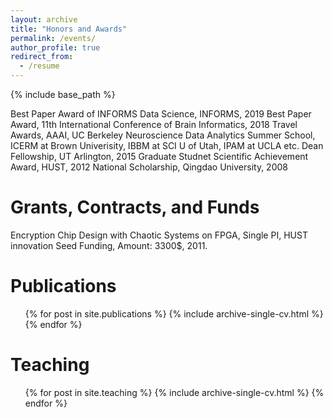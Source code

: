 ```yaml
---
layout: archive
title: "Honors and Awards"
permalink: /events/
author_profile: true
redirect_from:
  - /resume
---
```


{% include base_path %}



Best Paper Award of INFORMS Data Science, INFORMS, 2019
Best Paper Award, 11th International Conference of Brain Informatics, 2018
Travel Awards, AAAI, UC Berkeley Neuroscience Data Analytics Summer School, ICERM at Brown Univerisity, IBBM at SCI U of Utah, IPAM at UCLA etc.
Dean Fellowship, UT Arlington, 2015
Graduate Studnet Scientific Achievement Award, HUST, 2012
National Scholarship, Qingdao University, 2008

Grants, Contracts, and Funds
======

Encryption Chip Design with Chaotic Systems on FPGA, Single PI, HUST innovation Seed Funding, Amount: 3300$, 2011.

Publications
======
  <ul>{% for post in site.publications %}
    {% include archive-single-cv.html %}
  {% endfor %}</ul>

Teaching
======
  <ul>{% for post in site.teaching %}
    {% include archive-single-cv.html %}
  {% endfor %}</ul>
